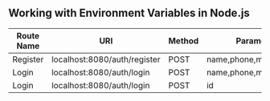 ## Working with Environment Variables in Node.js

| Route Name | URl                          | Method | Parameters               |
| ---------- | ---------------------------- | ------ | ------------------------ |
| Register   | localhost:8080/auth/register | POST   | name,phone,mail,password |
| Login      | localhost:8080/auth/login    | POST   | name,phone,mail,password |
| Login      | localhost:8080/auth/login    | POST   | id                       |




